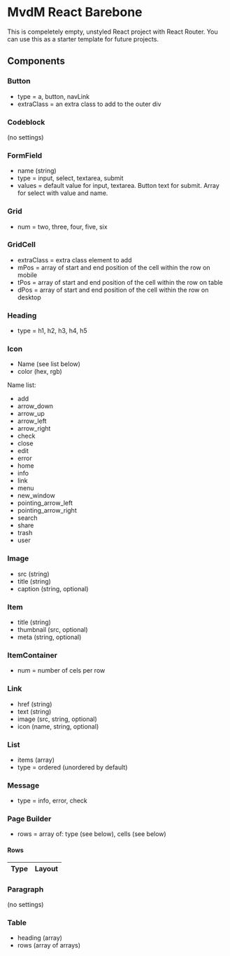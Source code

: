 # MvdM React Barebone 
This is compeletely empty, unstyled React project with React Router. You can use this as a starter template for future projects.

## Components
### Button
* type = a, button, navLink
* extraClass = an extra class to add to the outer div
### Codeblock
(no settings)
### FormField
* name (string)
* type = input, select, textarea, submit
* values = default value for input, textarea. Button text for submit. Array for select with value and name.
### Grid
* num = two, three, four, five, six
### GridCell
* extraClass = extra class element to add
* mPos = array of start and end position of the cell within the row on mobile
* tPos = array of start and end position of the cell within the row on table
* dPos = array of start and end position of the cell within the row on desktop
### Heading
* type = h1, h2, h3, h4, h5
### Icon
* Name (see list below)
* color (hex, rgb)

Name list:
* add
* arrow_down
* arrow_up
* arrow_left
* arrow_right
* check
* close
* edit
* error
* home
* info
* link
* menu
* new_window
* pointing_arrow_left
* pointing_arrow_right
* search
* share
* trash
* user
### Image 
* src (string)
* title (string)
* caption (string, optional)
### Item
* title (string)
* thumbnail (src, optional)
* meta (string, optional)
### ItemContainer
* num = number of cels per row
### Link
* href (string)
* text (string)
* image (src, string, optional)
* icon (name, string, optional)
### List
* items (array)
* type = ordered (unordered by default)
### Message
* type = info, error, check
### Page Builder
* rows = array of: type (see below), cells (see below)

#### Rows
| Type | Layout |
| ---- | ------ |
### Paragraph
(no settings)
### Table
* heading (array)
* rows (array of arrays)
